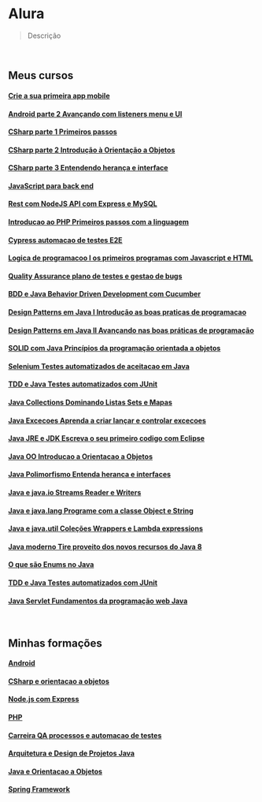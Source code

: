 # Alura
> Descrição

<br>

## Meus cursos
#### [Crie a sua primeira app mobile](Android/Android/Android-parte-1-Crie-a-sua-primeira-app-mobile)
#### [Android parte 2 Avançando com listeners menu e UI](Android/Android/Android-parte-2-Avançando-com-listeners-menu-e-UI)

#### [CSharp parte 1 Primeiros passos](CSharp/CSharp-e-orientacao-a-objetos/CSharp-parte-1-Primeiros-passos)
#### [CSharp parte 2 Introdução à Orientação a Objetos](CSharp/CSharp-e-orientacao-a-objetos/CSharp-parte-2-Introdução-à-Orientação-a-Objetos)
#### [CSharp parte 3 Entendendo herança e interface](CSharp/CSharp-e-orientacao-a-objetos/CSharp-parte-3-Entendendo-herança-e-interface)

#### [JavaScript para back end](JavaScript/Node.js-com-Express/JavaScript-para-back-end)
#### [Rest com NodeJS API com Express e MySQL](JavaScript/Node.js-com-Express/Rest-com-NodeJS-API-com-Express-e-MySQL)

#### [Introducao ao PHP Primeiros passos com a linguagem](PHP/PHP/Introducao-ao-PHP-Primeiros-passos-com-a-linguagem)

#### [Cypress automacao de testes E2E](Carreira-QA-processos-e-automacao-de-testes/Cypress-automacao-de-testes-E2E)
#### [Logica de programacoo I os primeiros programas com Javascript e HTML](Carreira-QA-processos-e-automacao-de-testes/Logica-de-programacoo-I-os-primeiros-programas-com-Javascript-e-HTML)
#### [Quality Assurance plano de testes e gestao de bugs](Carreira-QA-processos-e-automacao-de-testes/Quality-Assurance-plano-de-testes-e-gestao-de-bugs)


#### [BDD e Java Behavior Driven Development com Cucumber](java/Arquitetura-e-Design-de-Projetos-Java/BDD-e-Java-Behavior-Driven-Development-com-Cucumber)
#### [Design Patterns em Java I Introdução as boas praticas de programacao](java/Arquitetura-e-Design-de-Projetos-Java/Design-Patterns-em-Java-I-Introdução-as-boas-praticas-de-programacao)
#### [Design Patterns em Java II Avançando nas boas práticas de programação](java/Arquitetura-e-Design-de-Projetos-Java/Design-Patterns-em-Java-II-Avançando-nas-boas-práticas-de-programação)
#### [SOLID com Java Princípios da programação orientada a objetos](java/Arquitetura-e-Design-de-Projetos-Java/SOLID-com-Java-Princípios-da-programação-orientada-a-objetos)
#### [Selenium Testes automatizados de aceitacao em Java](java/Arquitetura-e-Design-de-Projetos-Java/Selenium-Testes-automatizados-de-aceitacao-em-Java)
#### [TDD e Java Testes automatizados com JUnit](java/Arquitetura-e-Design-de-Projetos-Java/TDD-e-Java-Testes-automatizados-com-JUnit)
 
#### [Java Collections Dominando Listas Sets e Mapas](java/Java-e-Orientacao-a-Objetos/Java-Collections-Dominando-Listas-Sets-e-Mapas)
#### [Java Excecoes Aprenda a criar lançar e controlar excecoes](java/Java-e-Orientacao-a-Objetos/Java-Excecoes-Aprenda-a-criar-lançar-e-controlar-excecoes)
#### [Java JRE e JDK Escreva o seu primeiro codigo com Eclipse](java/Java-e-Orientacao-a-Objetos/Java-JRE-e-JDK-Escreva-o-seu-primeiro-codigo-com-Eclipse)
#### [Java OO Introducao a Orientacao a Objetos](java/Java-e-Orientacao-a-Objetos/Java-OO-Introducao-a-Orientacao-a-Objetos)
#### [Java Polimorfismo Entenda heranca e interfaces](java/Java-e-Orientacao-a-Objetos/Java-Polimorfismo-Entenda-heranca-e-interfaces)
#### [Java e java.io Streams Reader e Writers](java/Java-e-Orientacao-a-Objetos/Java-e-java.io-Streams-Reader-e-Writers)
#### [Java e java.lang Programe com a classe Object e String](java/Java-e-Orientacao-a-Objetos/Java-e-java.lang-Programe-com-a-classe-Object-e-String)
#### [Java e java.util Coleções Wrappers e Lambda expressions](java/Java-e-Orientacao-a-Objetos/Java-e-java.util-Coleções-Wrappers-e-Lambda-expressions)
#### [Java moderno Tire proveito dos novos recursos do Java 8](java/Java-e-Orientacao-a-Objetos/Java-moderno-Tire-proveito-dos-novos-recursos-do-Java-8)
#### [O que são Enums no Java](java/Java-e-Orientacao-a-Objetos/O-que-sao-Enums-no-Java)
#### [TDD e Java Testes automatizados com JUnit](java/Java-e-Orientacao-a-Objetos/TDD-e-Java-Testes-automatizados-com-JUnit)

#### [Java Servlet Fundamentos da programação web Java](java/Spring-Framework/Java-Servlet-Fundamentos-da-programação-web-Java)

<br>

## Minhas formações
#### [Android](Android/Android)
#### [CSharp e orientacao a objetos](CSharp/CSharp-e-orientacao-a-objetos)
#### [Node.js com Express](JavaScript/Node.js-com-Express)
#### [PHP](PHP/PHP)
#### [Carreira QA processos e automacao de testes](Carreira-QA-processos-e-automacao-de-testes)
#### [Arquitetura e Design de Projetos Java](java/Arquitetura-e-Design-de-Projetos-Java)
#### [Java e Orientacao a Objetos](java/Java-e-Orientacao-a-Objetos)
#### [Spring Framework](java/Spring-Framework)


